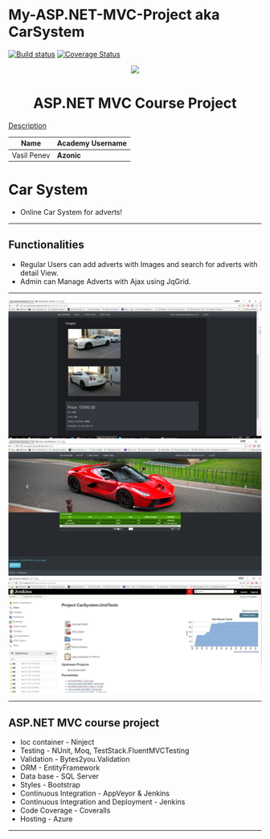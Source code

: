 # My-ASP.NET-MVC-Project aka CarSystem

[![Build status](https://ci.appveyor.com/api/projects/status/g84rboes8vytvasf?svg=true)](https://ci.appveyor.com/project/Azonic89/my-asp-net-mvc-project)  [![Coverage Status](https://coveralls.io/repos/github/Azonic89/My-ASP.NET-MVC-Project/badge.svg?branch=master)](https://coveralls.io/github/Azonic89/My-ASP.NET-MVC-Project?branch=master)


<p align="center">
<a href="http://academy.telerik.com/">
<img src="https://camo.githubusercontent.com/08ecbe7b67d65cc7c6990787e2836b27b4296f2d/68747470733a2f2f7261772e6769746875622e636f6d2f666c65787472792f54656c6572696b2d41636164656d792f6d61737465722f50726f6772616d6d696e6725323077697468253230432532332f436f6465732f4f746865722f54656c6572696b2e706e67"/>
</a>


<h1 align="center">ASP.NET MVC Course Project</h1>

[Description](https://github.com/TelerikAcademy/ASP.NET-MVC/tree/master/resources/Final%20Project/2017/README.md)

| Name              | Academy Username  |
|-------------------|-------------------|
|Vasil Penev        |__Azonic__         |

# Car System
  - Online Car System for adverts!
-----------------------------------------------------------------------------------------------------------------------

## Functionalities
 - Regular Users can add adverts with Images and search for adverts with detail View.
 - Admin can Manage Adverts with Ajax using JqGrid.
 
-----------------------------------------------------------------------------------------------------------------------

![Initial](./ScreenShots/SiteOne.jpg)
![Initial](./ScreenShots/SiteTwo.jpg)
![Initial](./ScreenShots/JenkinsUnitTests.jpg)

-----------------------------------------------------------------------------------------------------------------------

## ASP.NET MVC course project
  - Ioc container - Ninject 
  - Testing - NUnit, Moq, TestStack.FluentMVCTesting
  - Validation - Bytes2you.Validation
  - ORM - EntityFramework
  - Data base - SQL Server
  - Styles - Bootstrap 
  - Continuous Integration - AppVeyor & Jenkins
  - Continuous Integration and Deployment - Jenkins
  - Code Coverage - Coveralls
  - Hosting - Azure
-----------------------------------------------------------------------------------------------------------------------
